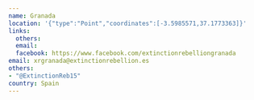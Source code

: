 ```yaml
---
name: Granada
location: '{"type":"Point","coordinates":[-3.5985571,37.1773363]}'
links:
  others: 
  email: 
  facebook: https://www.facebook.com/extinctionrebelliongranada
email: xrgranada@extinctionrebellion.es
others:
- "@ExtinctionReb15"
country: Spain
---
```

